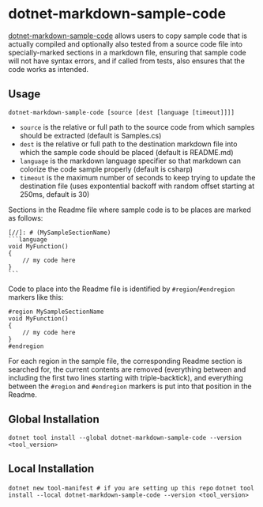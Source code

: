 # dotnet-markdown-sample-code

[dotnet-markdown-sample-code](https://github.com/jamesivie/dotnet-markdown-sample-code) allows users to copy sample code that is actually compiled and optionally also tested from a source code file into specially-marked sections in a markdown file, ensuring that sample code will not have syntax errors, and if called from tests, also ensures that the code works as intended.

## Usage
`dotnet-markdown-sample-code [source [dest [language [timeout]]]]`

- `source` is the relative or full path to the source code from which samples should be extracted (default is Samples.cs)
- `dest` is the relative or full path to the destination markdown file into which the sample code should be placed (default is README.md)
- `language` is the markdown language specifier so that markdown can colorize the code sample properly (default is csharp)
- `timeout` is the maximum number of seconds to keep trying to update the destination file (uses expontential backoff with random offset starting at 250ms, default is 30)

Sections in the Readme file where sample code is to be places are marked as follows:

	[//]: # (MySampleSectionName)
	```language
	void MyFunction()
	{
		// my code here
	}
	```

Code to place into the Readme file is identified by `#region`/`#endregion` markers like this:

    #region MySampleSectionName
	void MyFunction()
	{
		// my code here
	}
    #endregion

For each region in the sample file, the corresponding Readme section is searched for, the current contents are removed (everything between and including the first two lines starting with triple-backtick), and everything between the `#region` and `#endregion` markers is put into that position in the Readme.


## Global Installation

`dotnet tool install --global dotnet-markdown-sample-code --version <tool_version>`

## Local Installation

`dotnet new tool-manifest # if you are setting up this repo`
`dotnet tool install --local dotnet-markdown-sample-code --version <tool_version>`


